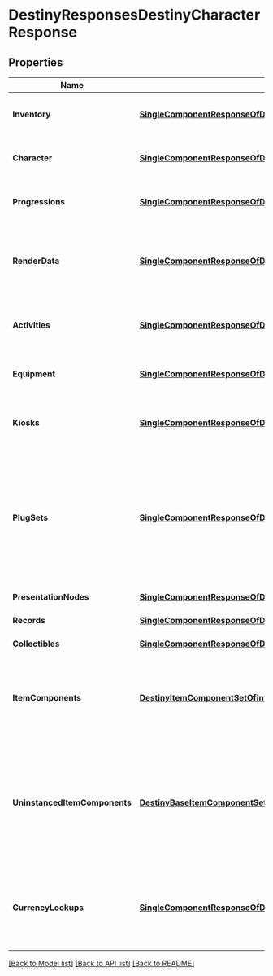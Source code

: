 # DestinyResponsesDestinyCharacterResponse

## Properties
Name | Type | Description | Notes
------------ | ------------- | ------------- | -------------
**Inventory** | [**SingleComponentResponseOfDestinyInventoryComponent**](SingleComponentResponseOfDestinyInventoryComponent.md) | The character-level non-equipped inventory items.  COMPONENT TYPE: CharacterInventories | [optional] 
**Character** | [**SingleComponentResponseOfDestinyCharacterComponent**](SingleComponentResponseOfDestinyCharacterComponent.md) | Base information about the character in question.  COMPONENT TYPE: Characters | [optional] 
**Progressions** | [**SingleComponentResponseOfDestinyCharacterProgressionComponent**](SingleComponentResponseOfDestinyCharacterProgressionComponent.md) | Character progression data, including Milestones.  COMPONENT TYPE: CharacterProgressions | [optional] 
**RenderData** | [**SingleComponentResponseOfDestinyCharacterRenderComponent**](SingleComponentResponseOfDestinyCharacterRenderComponent.md) | Character rendering data - a minimal set of information about equipment and dyes used for rendering.  COMPONENT TYPE: CharacterRenderData | [optional] 
**Activities** | [**SingleComponentResponseOfDestinyCharacterActivitiesComponent**](SingleComponentResponseOfDestinyCharacterActivitiesComponent.md) | Activity data - info about current activities available to the player.  COMPONENT TYPE: CharacterActivities | [optional] 
**Equipment** | [**SingleComponentResponseOfDestinyInventoryComponent**](SingleComponentResponseOfDestinyInventoryComponent.md) | Equipped items on the character.  COMPONENT TYPE: CharacterEquipment | [optional] 
**Kiosks** | [**SingleComponentResponseOfDestinyKiosksComponent**](SingleComponentResponseOfDestinyKiosksComponent.md) | Items available from Kiosks that are available to this specific character.   COMPONENT TYPE: Kiosks | [optional] 
**PlugSets** | [**SingleComponentResponseOfDestinyPlugSetsComponent**](SingleComponentResponseOfDestinyPlugSetsComponent.md) | When sockets refer to reusable Plug Sets (see DestinyPlugSetDefinition for more info), this is the set of plugs and their states that are scoped to this character.  This comes back with ItemSockets, as it is needed for a complete picture of the sockets on requested items.  COMPONENT TYPE: ItemSockets | [optional] 
**PresentationNodes** | [**SingleComponentResponseOfDestinyPresentationNodesComponent**](SingleComponentResponseOfDestinyPresentationNodesComponent.md) | COMPONENT TYPE: PresentationNodes | [optional] 
**Records** | [**SingleComponentResponseOfDestinyCharacterRecordsComponent**](SingleComponentResponseOfDestinyCharacterRecordsComponent.md) | COMPONENT TYPE: Records | [optional] 
**Collectibles** | [**SingleComponentResponseOfDestinyCollectiblesComponent**](SingleComponentResponseOfDestinyCollectiblesComponent.md) | COMPONENT TYPE: Collectibles | [optional] 
**ItemComponents** | [**DestinyItemComponentSetOfint64**](DestinyItemComponentSetOfint64.md) | The set of components belonging to the player&#39;s instanced items.  COMPONENT TYPE: [See inside the DestinyItemComponentSet contract for component types.] | [optional] 
**UninstancedItemComponents** | [**DestinyBaseItemComponentSetOfuint32**](DestinyBaseItemComponentSetOfuint32.md) | The set of components belonging to the player&#39;s UNinstanced items. Because apparently now those too can have information relevant to the character&#39;s state.  COMPONENT TYPE: [See inside the DestinyItemComponentSet contract for component types.] | [optional] 
**CurrencyLookups** | [**SingleComponentResponseOfDestinyCurrenciesComponent**](SingleComponentResponseOfDestinyCurrenciesComponent.md) | A \&quot;lookup\&quot; convenience component that can be used to quickly check if the character has access to items that can be used for purchasing.  COMPONENT TYPE: CurrencyLookups | [optional] 

[[Back to Model list]](../README.md#documentation-for-models) [[Back to API list]](../README.md#documentation-for-api-endpoints) [[Back to README]](../README.md)


